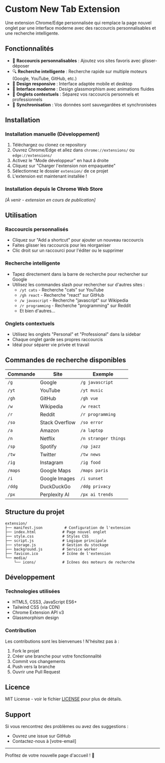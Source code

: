 # Custom New Tab Extension

Une extension Chrome/Edge personnalisée qui remplace la page nouvel onglet par une interface moderne avec des raccourcis personnalisables et une recherche intelligente.

## Fonctionnalités

- 🔗 **Raccourcis personnalisables** : Ajoutez vos sites favoris avec glisser-déposer
- 🔍 **Recherche intelligente** : Recherche rapide sur multiple moteurs (Google, YouTube, GitHub, etc.)
- 📱 **Design responsive** : Interface adaptée mobile et desktop
- 🎨 **Interface moderne** : Design glassmorphism avec animations fluides
- 👤 **Onglets contextuels** : Séparez vos raccourcis personnels et professionnels
- 💾 **Synchronisation** : Vos données sont sauvegardées et synchronisées

## Installation

### Installation manuelle (Développement)

1. Téléchargez ou clonez ce repository
2. Ouvrez Chrome/Edge et allez dans `chrome://extensions/` ou `edge://extensions/`
3. Activez le "Mode développeur" en haut à droite
4. Cliquez sur "Charger l'extension non empaquetée"
5. Sélectionnez le dossier `extension/` de ce projet
6. L'extension est maintenant installée !

### Installation depuis le Chrome Web Store

*[À venir - extension en cours de publication]*

## Utilisation

### Raccourcis personnalisés
- Cliquez sur "Add a shortcut" pour ajouter un nouveau raccourcis
- Faites glisser les raccourcis pour les réorganiser
- Clic droit sur un raccourci pour l'éditer ou le supprimer

### Recherche intelligente
- Tapez directement dans la barre de recherche pour rechercher sur Google
- Utilisez les commandes slash pour rechercher sur d'autres sites :
  - `/yt cats` - Recherche "cats" sur YouTube
  - `/gh react` - Recherche "react" sur GitHub
  - `/w javascript` - Recherche "javascript" sur Wikipedia
  - `/r programming` - Recherche "programming" sur Reddit
  - Et bien d'autres...

### Onglets contextuels
- Utilisez les onglets "Personal" et "Professional" dans la sidebar
- Chaque onglet garde ses propres raccourcis
- Idéal pour séparer vie privée et travail

## Commandes de recherche disponibles

| Commande | Site | Exemple |
|----------|------|---------|
| `/g` | Google | `/g javascript` |
| `/yt` | YouTube | `/yt music` |
| `/gh` | GitHub | `/gh vue` |
| `/w` | Wikipedia | `/w react` |
| `/r` | Reddit | `/r programming` |
| `/so` | Stack Overflow | `/so error` |
| `/a` | Amazon | `/a laptop` |
| `/n` | Netflix | `/n stranger things` |
| `/sp` | Spotify | `/sp jazz` |
| `/tw` | Twitter | `/tw news` |
| `/ig` | Instagram | `/ig food` |
| `/maps` | Google Maps | `/maps paris` |
| `/i` | Google Images | `/i sunset` |
| `/ddg` | DuckDuckGo | `/ddg privacy` |
| `/px` | Perplexity AI | `/px ai trends` |

## Structure du projet

```
extension/
├── manifest.json          # Configuration de l'extension
├── index.html            # Page nouvel onglet
├── style.css             # Styles CSS
├── script.js             # Logique principale
├── storage.js            # Gestion du stockage
├── background.js         # Service worker
├── favicon.ico           # Icône de l'extension
└── media/
    └── icons/            # Icônes des moteurs de recherche
```

## Développement

### Technologies utilisées
- HTML5, CSS3, JavaScript ES6+
- Tailwind CSS (via CDN)
- Chrome Extension API v3
- Glassmorphism design

### Contribution
Les contributions sont les bienvenues ! N'hésitez pas à :
1. Fork le projet
2. Créer une branche pour votre fonctionnalité
3. Commit vos changements
4. Push vers la branche
5. Ouvrir une Pull Request

## Licence

MIT License - voir le fichier [LICENSE](../LICENSE.txt) pour plus de détails.

## Support

Si vous rencontrez des problèmes ou avez des suggestions :
- Ouvrez une issue sur GitHub
- Contactez-nous à [votre-email]

---

Profitez de votre nouvelle page d'accueil ! 🎉
